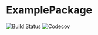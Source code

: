 # ExamplePackage

[![Build Status](https://travis-ci.com/KajWiik/ExamplePackage.jl.svg?branch=master)](https://travis-ci.com/KajWiik/ExamplePackage.jl)
[![Codecov](https://codecov.io/gh/KajWiik/ExamplePackage.jl/branch/master/graph/badge.svg)](https://codecov.io/gh/KajWiik/ExamplePackage.jl)
